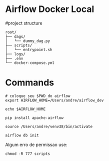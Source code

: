 # Airflow Docker Local

#project structure
```
root/
├── dags/
│   └── dummy_dag.py
├── scripts/
│   └── entrypoint.sh
├── logs/
├── .env
└── docker-compose.yml
```

# Commands

```
# coloque seu $PWD do airflow
export AIRFLOW_HOME=/Users/andre/airflow_dev

echo $AIRFLOW_HOME

pip install apache-airflow

source /Users/andre/venv38/bin/activate

airflow db init
```

Algum erro de permissao use:
```
chmod -R 777 scripts
```